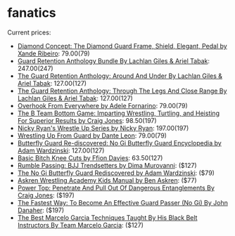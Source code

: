 # fanatics

Current prices:

- [Diamond Concept: The Diamond Guard Frame, Shield, Elegant, Pedal by Xande Ribeiro](https://bjjfanatics.com/products/diamond-concept-of-defense-by-xande-ribeiro): $79.00 ($79)
- [Guard Retention Anthology Bundle By Lachlan Giles & Ariel Tabak](https://bjjfanatics.com/products/guard-retention-anthology-bundle-by-lachlan-giles-ariel-tabak): $247.00 ($247)
- [The Guard Retention Anthology: Around And Under By Lachlan Giles & Ariel Tabak](https://bjjfanatics.com/products/the-guard-retention-anthology-by-lachlan-giles-ariel-tabak): $127.00 ($127)
- [The Guard Retention Anthology: Through The Legs And Close Range By Lachlan Giles & Ariel Tabak](https://bjjfanatics.com/products/the-guard-retention-anthology-through-the-legs-and-close-range-by-lachlan-giles-ariel-tabak): $127.00 ($127)
- [Overhook From Everywhere by Adele Fornarino](https://bjjfanatics.com/products/overhook-from-everywhere-by-adele-fornarino): $79.00 ($79)
- [The B Team Bottom Game: Imparting Wrestling, Turtling, and Heisting For Superior Results by Craig Jones](https://bjjfanatics.com/products/bteam-bottom-by-craig-jones): $98.50 ($197)
- [Nicky Ryan's Wrestle Up Series by Nicky Ryan](https://bjjfanatics.com/products/nicky-ryans-wrestle-up-series-by-nicky-ryan): $197.00 ($197)
- [Wrestling Up From Guard by Dante Leon](https://bjjfanatics.com/products/wrestling-up-from-guard-by-dante-leon): $79.00 ($79)
- [Butterfly Guard Re-discovered: No Gi Butterfly Guard Encyclopedia by Adam Wardzinski](https://bjjfanatics.com/products/butterfly-guard-re-discovered-no-gi-butterfly-guard-encyclopedia-by-adam-wardzinski): $127.00 ($127)
- [Basic Bitch Knee Cuts by Ffion Davies](https://bjjfanatics.com/products/knee-cutting-by-ffion-davies): $63.50 ($127)
- [Rumble Passing: BJJ Trendsetters by Dima Murovanni](https://bjjfanatics.com/products/rumble-passing-bjj-trendsetters-by-dima-murovanni):  ($127)
- [The No Gi Butterfly Guard Rediscovered by Adam Wardzinski](https://bjjfanatics.com/products/the-no-gi-butterfly-guard-rediscovered-by-adam-wardzinski):  ($79)
- [Askren Wrestling Academy Kids Manual by Ben Askren](https://fanaticwrestling.com/products/askren-wrestling-academy-kids-manual-by-ben-askren):  ($77)
- [Power Top: Penetrate And Pull Out Of Dangerous Entanglements By Craig Jones](https://bjjfanatics.com/products/power-top-penetrate-and-pull-out-of-dangerous-entanglements-by-craig-jones):  ($197)
- [The Fastest Way: To Become An Effective Guard Passer (No Gi) By John Danaher](https://bjjfanatics.com/products/the-fastest-way-to-become-an-effective-guard-passer-no-gi-by-john-danaher):  ($197)
- [The Best Marcelo Garcia Techniques Taught By His Black Belt Instructors By Team Marcelo Garcia](https://bjjfanatics.com/products/the-best-marcelo-garcia-techniques-taught-by-his-black-belt-instructors-by-team-marcelo-garcia):  ($127)
